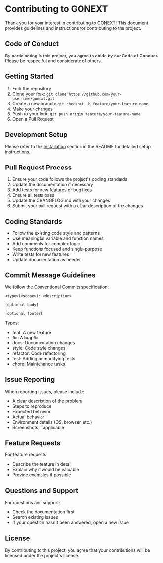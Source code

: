 # Contributing to GONEXT

Thank you for your interest in contributing to GONEXT! This document provides guidelines and instructions for contributing to the project.

## Code of Conduct

By participating in this project, you agree to abide by our Code of Conduct. Please be respectful and considerate of others.

## Getting Started

1. Fork the repository
2. Clone your fork: `git clone https://github.com/your-username/gonext.git`
3. Create a new branch: `git checkout -b feature/your-feature-name`
4. Make your changes
5. Push to your fork: `git push origin feature/your-feature-name`
6. Open a Pull Request

## Development Setup

Please refer to the [Installation](README.md#installation) section in the README for detailed setup instructions.

## Pull Request Process

1. Ensure your code follows the project's coding standards
2. Update the documentation if necessary
3. Add tests for new features or bug fixes
4. Ensure all tests pass
5. Update the CHANGELOG.md with your changes
6. Submit your pull request with a clear description of the changes

## Coding Standards

- Follow the existing code style and patterns
- Use meaningful variable and function names
- Add comments for complex logic
- Keep functions focused and single-purpose
- Write tests for new features
- Update documentation as needed

## Commit Message Guidelines

We follow the [Conventional Commits](https://www.conventionalcommits.org/) specification:

```
<type>(<scope>): <description>

[optional body]

[optional footer]
```

Types:
- feat: A new feature
- fix: A bug fix
- docs: Documentation changes
- style: Code style changes
- refactor: Code refactoring
- test: Adding or modifying tests
- chore: Maintenance tasks

## Issue Reporting

When reporting issues, please include:
- A clear description of the problem
- Steps to reproduce
- Expected behavior
- Actual behavior
- Environment details (OS, browser, etc.)
- Screenshots if applicable

## Feature Requests

For feature requests:
- Describe the feature in detail
- Explain why it would be valuable
- Provide examples if possible

## Questions and Support

For questions and support:
- Check the documentation first
- Search existing issues
- If your question hasn't been answered, open a new issue

## License

By contributing to this project, you agree that your contributions will be licensed under the project's license. 